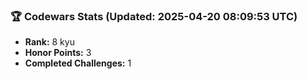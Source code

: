 ### 🏆 Codewars Stats (Updated: 2025-04-20 08:09:53 UTC)

- **Rank:** 8 kyu
- **Honor Points:** 3
- **Completed Challenges:** 1
